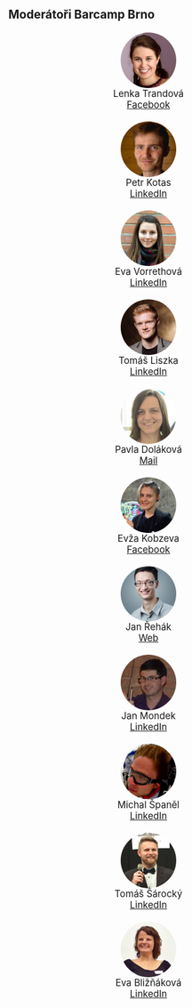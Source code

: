 ## Moderátoři Barcamp Brno

<style>
	.moderators-profiles img {
		max-width: 100px;
		display: block;
		border-radius: 100%;
		margin: 0 auto;
	}
	.moderators-profiles a {
		display: block;
	}
	.moderators-profiles div {
		margin: 20px 0;
		font-size: 1.2em;
		text-align: center;
	}
</style>

<div class="row moderators-profiles">
	<div class="col-md-3 col-sm-4 col-xs-6"><img src="/static/img/extra/2016/moderators/lenka-trandova.jpg"> Lenka Trandová <a href="https://www.facebook.com/lenka.trandova"><i class="fa fa-facebook-square"></i> Facebook</a></div>
	<div class="col-md-3 col-sm-4 col-xs-6"><img src="/static/img/extra/2016/moderators/petr-kotas.jpg"> Petr Kotas <a href="https://www.linkedin.com/in/petrkotas"><i class="fa fa-linkedin-square"></i> LinkedIn</a></div>
	<div class="col-md-3 col-sm-4 col-xs-6"><img src="/static/img/extra/2016/moderators/eva-voretova.jpg"> Eva Vorrethová <a href="https://cz.linkedin.com/in/vorrethovaeva"><i class="fa fa-linkedin-square"></i> LinkedIn</a></div>
	<div class="col-md-3 col-sm-4 col-xs-6"><img src="/static/img/extra/2016/moderators/tomas-liszka.jpg"> Tomáš Liszka <a href="https://cz.linkedin.com/in/tomáš-liszka-83899011b"><i class="fa fa-linkedin-square"></i> LinkedIn</a></div>
	<div class="col-md-3 col-sm-4 col-xs-6"><img src="/static/img/extra/2016/moderators/pavla-dolakova.jpg"> Pavla Doláková <a href="mailto:pavladolakova@gmail.com"><i class="fa fa-envelope"></i> Mail</a></div>
	<div class="col-md-3 col-sm-4 col-xs-6"><img src="/static/img/extra/2016/moderators/evza-kobzeva.jpg"> Evža Kobzeva <a href="https://www.facebook.com/evza.kobzeva"><i class="fa fa-facebook-square"></i> Facebook</a></div>
	<div class="col-md-3 col-sm-4 col-xs-6"><img src="/static/img/extra/2016/moderators/jan-rehak.jpg"> Jan Řehák <a href="http://prodejselip.cz"><i class="fa fa-globe"></i> Web</a></div>
	<div class="col-md-3 col-sm-4 col-xs-6"><img src="/static/img/extra/2016/moderators/jan-mondek.jpg"> Jan Mondek <a href="https://www.linkedin.com/in/jan-mondek-49795859?trk=nav_responsive_tab_profile_pic"><i class="fa fa-linkedin-square"></i> LinkedIn</a></div>
	<div class="col-md-3 col-sm-4 col-xs-6"><img src="/static/img/extra/2016/moderators/michal-spanel.jpg"> Michal Španěl <a href="https://cz.linkedin.com/in/michal-španěl-b1536193"><i class="fa fa-linkedin-square"></i> LinkedIn</a></div>
	<div class="col-md-3 col-sm-4 col-xs-6"><img src="/static/img/extra/2016/moderators/tomas-sarocky.jpg"> Tomáš Šárocký <a href="https://cz.linkedin.com/in/theguyworthknowing"><i class="fa fa-linkedin-square"></i> LinkedIn</a></div>
	<div class="col-md-3 col-sm-4 col-xs-6"><img src="/static/img/extra/2016/moderators/eva-bliznakova.jpg"> Eva Bližňáková <a href="https://www.linkedin.com/in/eva-bli%C5%BE%C5%88%C3%A1kov%C3%A1-37202bb6"><i class="fa fa-linkedin-square"></i> LinkedIn</a></div>
</div>


